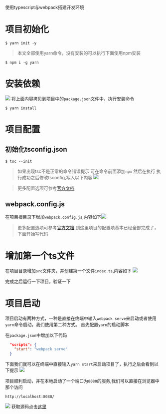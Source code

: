 
使用typescript与webpack搭建开发环境
# 项目初始化

```shell
$ yarn init -y
```
>本文全部使用yarn命令，没有安装的可以执行下面使用npm安装
```shell
$ npm i -g yarn
```

# 安装依赖

![](https://p3-juejin.byteimg.com/tos-cn-i-k3u1fbpfcp/553ede7057384707932032dcbace34ae~tplv-k3u1fbpfcp-watermark.image)
将上面内容拷贝到项目中的`package.json`文件中，执行安装命令
```shell
$ yarn install 
```

# 项目配置
## 初始化tsconfig.json
```shell
$ tsc --init
```
> 如果出现tsc不是正常的命令错误提示 可在命令前面添加`npx` 然后在执行
执行成功之后修改tsconfig,写入以下内容
![](https://p6-juejin.byteimg.com/tos-cn-i-k3u1fbpfcp/baef113509004fd7b01055bc2038e6cc~tplv-k3u1fbpfcp-watermark.image)

> 更多配置选项可参考[官方文档](https://www.typescriptlang.org/tsconfig)
## webpack.config.js
在项目根目录下增加`webpack.config.js`,内容如下![](https://p1-juejin.byteimg.com/tos-cn-i-k3u1fbpfcp/bc8d0cf662b8493695df250803b77e74~tplv-k3u1fbpfcp-watermark.image)
> 更多配置选项可参考[官方文档](https://webpack.js.org/guides/)
到这里项目的配置项基本已经全部完成了，下面开始写代码
# 增加第一个ts文件

在项目目录增加`src`文件夹，并创建第一个文件`index.ts`,内容如下
![](https://p1-juejin.byteimg.com/tos-cn-i-k3u1fbpfcp/a326ff99e12f43dd86bc0f7e4a5dbdce~tplv-k3u1fbpfcp-watermark.image)

完成之后运行一下项目，验证一下

# 项目启动
项目启动有两种方式，一种是直接在终端中输入`webpack serve`来启动或者使用`yarn`命令启动，我们使用第二种方式。
首先配置`yarn`的启动脚本

在`package.json`中增加以下代码

```json
  "scripts": {
    "start": "webpack serve"
  }
```
下面我们就可以在终端中直接输入`yarn start`来启动项目了，执行之后会看到以下提示
![](https://p6-juejin.byteimg.com/tos-cn-i-k3u1fbpfcp/e1edf42e56b04e0884a1af2ce0569c9b~tplv-k3u1fbpfcp-watermark.image)

项目顺利启动，并在本地启动了一个端口为`8080`的服务,我们可以直接在浏览器中那个访问

`http://localhost:8080/`

![](https://p1-juejin.byteimg.com/tos-cn-i-k3u1fbpfcp/618beb57a134491facb93d2c0473220d~tplv-k3u1fbpfcp-watermark.image)
获取源码点击[这里](https://github.com/lizeze/webpack-ts-demo)